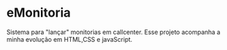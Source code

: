 # eMonitoria
 Sistema para "lançar" monitorias em callcenter.
 Esse projeto acompanha a minha evolução em HTML,CSS e javaScript.
